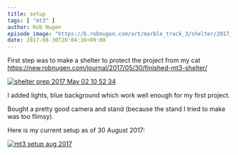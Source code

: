 ```yaml
---
title: setup
tags: [ "mt3" ]
author: Rob Nugen
episode_image: "https://b.robnugen.com/art/marble_track_3/shelter/2017_may_30_finished_shelter/shelter_prep_2017_May_02_10_52_34.jpg"
date: 2017-08-30T20:04:10+09:00
---
```


First step was to make a shelter to protect the project from my cat
https://new.robnugen.com/journal/2017/05/30/finished-mt3-shelter/

[![shelter prep 2017 May 02 10 52 34](//b.robnugen.com/art/marble_track_3/shelter/2017_may_30_finished_shelter/thumbs/shelter_prep_2017_May_02_10_52_34.jpg)](//b.robnugen.com/art/marble_track_3/shelter/2017_may_30_finished_shelter/shelter_prep_2017_May_02_10_52_34.jpg)

I added lights, blue background which work well enough for my first project.

Bought a pretty good camera and stand (because the stand I tried to
make was too flimsy).

Here is my current setup as of 30 August 2017:

[![mt3 setup aug 2017](//b.robnugen.com/art/marble_track_3/set/thumbs/mt3_setup_aug_2017.jpg)](//b.robnugen.com/art/marble_track_3/set/mt3_setup_aug_2017.jpg)
